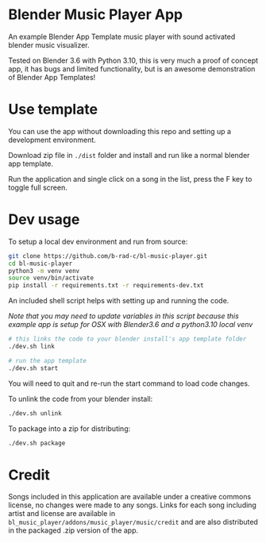 # Blender Music Player App

An example Blender App Template music player with sound activated blender music visualizer.

Tested on Blender 3.6 with Python 3.10, this is very much a proof of concept app, it has bugs and limited functionality, but is an awesome demonstration of Blender App Templates!

# Use template 
You can use the app without downloading this repo and setting up a development environment.

Download zip file in `./dist` folder and install and run like a normal blender app template.

Run the application and single click on a song in the list, press the F key to toggle full screen.

# Dev usage
To setup a local dev environment and run from source:

```bash
git clone https://github.com/b-rad-c/bl-music-player.git
cd bl-music-player
python3 -m venv venv
source venv/bin/activate
pip install -r requirements.txt -r requirements-dev.txt
```

An included shell script helps with setting up and running the code.

*Note that you may need to update variables in this script because this example app is setup for OSX with Blender3.6 and a python3.10 local venv*

```bash
# this links the code to your blender install's app template folder
./dev.sh link

# run the app template
./dev.sh start
```

You will need to quit and re-run the start command to load code changes.

To unlink the code from your blender install:
```bash
./dev.sh unlink
```

To package into a zip for distributing:
```bash
./dev.sh package
```

# Credit

Songs included in this application are available under a creative commons license, no changes were made to any songs. Links for each song including artist and license are available in `bl_music_player/addons/music_player/music/credit` and are also distributed in the packaged .zip version of the app.